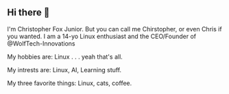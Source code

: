 ## Hi there 👋
I'm Christopher Fox Junior. But you can call me Chirstopher, or even Chris if you wanted.
I am a 14-yo Linux enthusiast and the CEO/Founder of @WolfTech-Innovations 

My hobbies are: Linux . . . yeah that's all.

My intrests are: Linux, AI, Learning stuff.

My three favorite things: Linux, cats, coffee.
